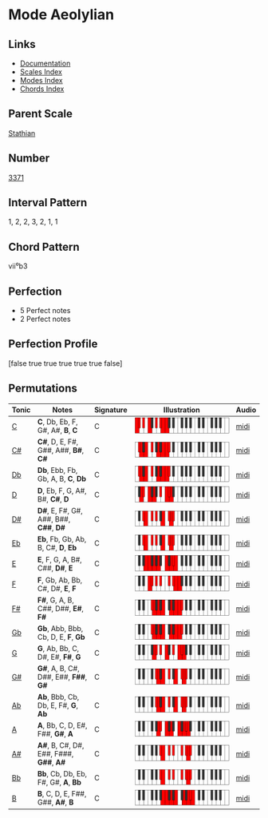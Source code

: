 # Mode Aeolylian

## Links

- [Documentation](README.md)
- [Scales Index](Scales.md)
- [Modes Index](Modes.md)
- [Chords Index](Chords.md)

## Parent Scale

[Stathian](ScaleStathian.md)

## Number

[3371](https://ianring.com/musictheory/scales/3371)

## Interval Pattern

1, 2, 2, 3, 2, 1, 1

## Chord Pattern

vii⁰b3

## Perfection

- 5 Perfect notes
- 2 Perfect notes

## Perfection Profile

[false true true true true true false]

## Permutations

| Tonic | Notes | Signature | Illustration | Audio |
|-------|-------|-----------|--------------|-------|
| [C](ModeCNaturalAeolylian.md) | **C**, Db, Eb, F, G#, A#, **B**, **C** | C | ![CNaturalAeolylian](ModeCNaturalAeolylian.png) | [midi](https://github.com/edipermadi/music/blob/main/docs/ModeCNaturalAeolylian.mid?raw=true) |
| [C#](ModeCSharpAeolylian.md) | **C#**, D, E, F#, G##, A##, **B#**, **C#** | C | ![CSharpAeolylian](ModeCSharpAeolylian.png) | [midi](https://github.com/edipermadi/music/blob/main/docs/ModeCSharpAeolylian.mid?raw=true) |
| [Db](ModeDFlatAeolylian.md) | **Db**, Ebb, Fb, Gb, A, B, **C**, **Db** | C | ![DFlatAeolylian](ModeDFlatAeolylian.png) | [midi](https://github.com/edipermadi/music/blob/main/docs/ModeDFlatAeolylian.mid?raw=true) |
| [D](ModeDNaturalAeolylian.md) | **D**, Eb, F, G, A#, B#, **C#**, **D** | C | ![DNaturalAeolylian](ModeDNaturalAeolylian.png) | [midi](https://github.com/edipermadi/music/blob/main/docs/ModeDNaturalAeolylian.mid?raw=true) |
| [D#](ModeDSharpAeolylian.md) | **D#**, E, F#, G#, A##, B##, **C##**, **D#** | C | ![DSharpAeolylian](ModeDSharpAeolylian.png) | [midi](https://github.com/edipermadi/music/blob/main/docs/ModeDSharpAeolylian.mid?raw=true) |
| [Eb](ModeEFlatAeolylian.md) | **Eb**, Fb, Gb, Ab, B, C#, **D**, **Eb** | C | ![EFlatAeolylian](ModeEFlatAeolylian.png) | [midi](https://github.com/edipermadi/music/blob/main/docs/ModeEFlatAeolylian.mid?raw=true) |
| [E](ModeENaturalAeolylian.md) | **E**, F, G, A, B#, C##, **D#**, **E** | C | ![ENaturalAeolylian](ModeENaturalAeolylian.png) | [midi](https://github.com/edipermadi/music/blob/main/docs/ModeENaturalAeolylian.mid?raw=true) |
| [F](ModeFNaturalAeolylian.md) | **F**, Gb, Ab, Bb, C#, D#, **E**, **F** | C | ![FNaturalAeolylian](ModeFNaturalAeolylian.png) | [midi](https://github.com/edipermadi/music/blob/main/docs/ModeFNaturalAeolylian.mid?raw=true) |
| [F#](ModeFSharpAeolylian.md) | **F#**, G, A, B, C##, D##, **E#**, **F#** | C | ![FSharpAeolylian](ModeFSharpAeolylian.png) | [midi](https://github.com/edipermadi/music/blob/main/docs/ModeFSharpAeolylian.mid?raw=true) |
| [Gb](ModeGFlatAeolylian.md) | **Gb**, Abb, Bbb, Cb, D, E, **F**, **Gb** | C | ![GFlatAeolylian](ModeGFlatAeolylian.png) | [midi](https://github.com/edipermadi/music/blob/main/docs/ModeGFlatAeolylian.mid?raw=true) |
| [G](ModeGNaturalAeolylian.md) | **G**, Ab, Bb, C, D#, E#, **F#**, **G** | C | ![GNaturalAeolylian](ModeGNaturalAeolylian.png) | [midi](https://github.com/edipermadi/music/blob/main/docs/ModeGNaturalAeolylian.mid?raw=true) |
| [G#](ModeGSharpAeolylian.md) | **G#**, A, B, C#, D##, E##, **F##**, **G#** | C | ![GSharpAeolylian](ModeGSharpAeolylian.png) | [midi](https://github.com/edipermadi/music/blob/main/docs/ModeGSharpAeolylian.mid?raw=true) |
| [Ab](ModeAFlatAeolylian.md) | **Ab**, Bbb, Cb, Db, E, F#, **G**, **Ab** | C | ![AFlatAeolylian](ModeAFlatAeolylian.png) | [midi](https://github.com/edipermadi/music/blob/main/docs/ModeAFlatAeolylian.mid?raw=true) |
| [A](ModeANaturalAeolylian.md) | **A**, Bb, C, D, E#, F##, **G#**, **A** | C | ![ANaturalAeolylian](ModeANaturalAeolylian.png) | [midi](https://github.com/edipermadi/music/blob/main/docs/ModeANaturalAeolylian.mid?raw=true) |
| [A#](ModeASharpAeolylian.md) | **A#**, B, C#, D#, E##, F###, **G##**, **A#** | C | ![ASharpAeolylian](ModeASharpAeolylian.png) | [midi](https://github.com/edipermadi/music/blob/main/docs/ModeASharpAeolylian.mid?raw=true) |
| [Bb](ModeBFlatAeolylian.md) | **Bb**, Cb, Db, Eb, F#, G#, **A**, **Bb** | C | ![BFlatAeolylian](ModeBFlatAeolylian.png) | [midi](https://github.com/edipermadi/music/blob/main/docs/ModeBFlatAeolylian.mid?raw=true) |
| [B](ModeBNaturalAeolylian.md) | **B**, C, D, E, F##, G##, **A#**, **B** | C | ![BNaturalAeolylian](ModeBNaturalAeolylian.png) | [midi](https://github.com/edipermadi/music/blob/main/docs/ModeBNaturalAeolylian.mid?raw=true) |
